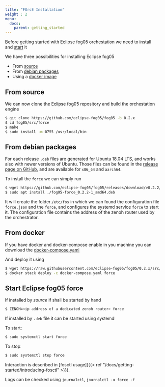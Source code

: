 ```yaml
---
title: "FOrcE Installation"
weight : 2
menu:
  docs:
    parent: getting_started
---
```


Before getting started with Eclipse fog05 orchestation we need to install and [start](#start-eclipse-fog05-force) it

We have three possibilities for installing Eclipse fog05

- From [source](#from-source)
- From [debian packages](#from-debian-packages)
- Using a [docker image](#from-docker)



## From source



We can now clone the Eclipse fog05 repository and build the orchestation engine

```bash
$ git clone https://github.com/eclipse-fog05/fog05 -b 0.2.x
$ cd fog05/src/force
$ make
$ sudo install -m 0755 /usr/local/bin
```


## From debian packages

For each release `.deb` files are generated for Ubuntu 18.04 LTS, and works also with newer versions of Ubuntu. Those files can be found in the [release page on GitHub](https://github.com/eclipse-fog05/fog05/releases/tag/v0.2.2), and are available for `x86_64` and `aarch64`.


To install the `force` we can simply run

```bash
$ wget https://github.com/eclipse-fog05/fog05/releases/download/v0.2.2/fog05-force_0.2.2-1_amd64.deb
$ sudo apt install ./fog05-force_0.2.2-1_amd64.deb
```

It will create the folder `/etc/fos` in which we can found the configuration file `force.json` and the `force`, and configures the systemd service `force` to start it.
The configuration file contains the address of the zenoh router used by the orchestrator.

## From docker

If you have docker and docker-compose enable in you machine you can download the [docker-compose.yaml](https://raw.githubusercontent.com/eclipse-fog05/fog05/0.2.x/src/force/docker-compose.yaml)

And deploy it using

```bash
$ wget https://raw.githubusercontent.com/eclipse-fog05/fog05/0.2.x/src/force/docker-compose.yaml
$ docker stack deploy -c docker-compose.yaml force
```


## Start Eclipse fog05 force

If installed by *source* if shall be started by hand

```bash
$ ZENOH=<ip address of a dedicated zenoh router> force
```

If installed by `.deb` file it can be started using systemd

To start:
```bash
$ sudo systemctl start force
```

To stop:
```bash
$ sudo systemctl stop force
```

Interaction is described in [fosctl usage]({{< ref "/docs/getting-started/introducing-fosctl" >}}).


Logs can be checked using `journalctl`, `journalctl -u force -f`

